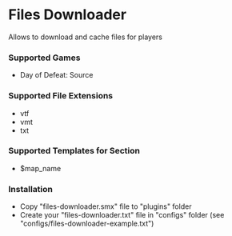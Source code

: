 # Files Downloader

Allows to download and cache files for players

### Supported Games

* Day of Defeat: Source

### Supported File Extensions

* vtf
* vmt
* txt

### Supported Templates for Section

* $map_name

### Installation

* Copy "files-downloader.smx" file to "plugins" folder
* Create your "files-downloader.txt" file in "configs" folder (see "configs/files-downloader-example.txt")
